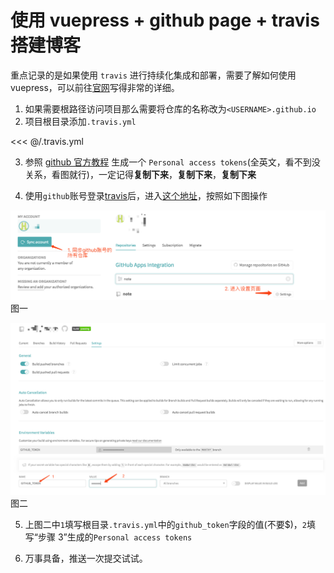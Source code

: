# 使用 vuepress + github page + travis 搭建博客

重点记录的是如果使用 `travis` 进行持续化集成和部署，需要了解如何使用 vuepress，可以前往[官网](https://vuepress.vuejs.org/zh/)写得非常的详细。

1. 如果需要根路径访问项目那么需要将仓库的名称改为`<USERNAME>.github.io`
2. 项目根目录添加`.travis.yml`

<<< @/.travis.yml

3. 参照 [github 官方教程](https://help.github.com/en/github/authenticating-to-github/creating-a-personal-access-token-for-the-command-line) 生成一个 `Personal access tokens`(全英文，看不到没关系，看图就行)，一定记得**复制下来**，**复制下来**，**复制下来**

4. 使用`github`账号登录[travis](https://travis-ci.com/)后，进入[这个地址](https://travis-ci.com/account/repositories)，按照如下图操作

![img](./images/travis.png) 图一

![img2](./images/travis-config.png) 图二

5. 上图二中`1`填写根目录`.travis.yml`中的`github_token`字段的值(不要\$)，`2`填写“步骤 3”生成的`Personal access tokens`

6. 万事具备，推送一次提交试试。
